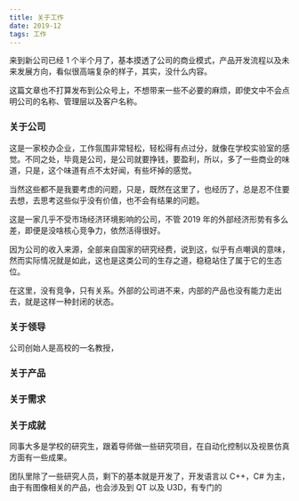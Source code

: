 ```yaml
---
title: 关于工作
date: 2019-12
tags: 工作
---
```


来到新公司已经 1 个半个月了，基本摸透了公司的商业模式，产品开发流程以及未来发展方向，看似很高端复杂的样子，其实，没什么内容。

这篇文章也不打算发布到公众号上，不想带来一些不必要的麻烦，即使文中不会点明公司的名称、管理层以及客户名称。

### 关于公司

这是一家校办企业，工作氛围非常轻松，轻松得有点过分，就像在学校实验室的感觉。不同之处，毕竟是公司，是公司就要挣钱，要盈利，所以，多了一些商业的味道，只是，这个味道有点不太好闻，有些坏掉的感觉。

当然这些都不是我要考虑的问题，只是，既然在这里了，也经历了，总是忍不住要去想，去思考这些似乎没有价值，也不会有结果的问题。

这是一家几乎不受市场经济环境影响的公司，不管 2019 年的外部经济形势有多么差，即便是没啥核心竞争力，依然活得很好。

因为公司的收入来源，全部来自国家的研究经费，说到这，似乎有点嘲讽的意味，然而实际情况就是如此，这也是这类公司的生存之道，稳稳站住了属于它的生态位。

在这里，没有竞争，只有关系。外部的公司进不来，内部的产品也没有能力走出去，就是这样一种封闭的状态。

### 关于领导

公司创始人是高校的一名教授，



### 关于产品



### 关于需求



### 关于成就

同事大多是学校的研究生，跟着导师做一些研究项目，在自动化控制以及视景仿真方面有一些成果。

团队里除了一些研究人员，剩下的基本就是开发了，开发语言以 C++，C# 为主，由于有图像相关的产品，也会涉及到 QT 以及 U3D，有专门的

